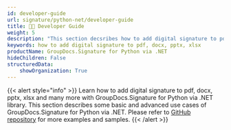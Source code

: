 ```yaml
---
id: developer-guide
url: signature/python-net/developer-guide
title: 👨‍💻 Developer Guide
weight: 5
description: "This section decsribes how to add digital signature to pdf, docx, pptx, xlsx and many more with GroupDocs.Signature for .NET library"
keywords: how to add digital signature to pdf, docx, pptx, xlsx
productName: GroupDocs.Signature for Python via .NET
hideChildren: False
structuredData:
    showOrganization: True
---
```

{{< alert style="info" >}}
Learn how to add digital signature to pdf, docx, pptx, xlsx and many more with GroupDocs.Signature for Python via .NET library. This section describes some basic and advanced use cases of GroupDocs.Signature for Python via .NET. Please refer to [GitHub repository](https://github.com/groupdocs-signature/GroupDocs.Signature-for-Python-via-.NET) for more examples and samples.
{{< /alert >}}
